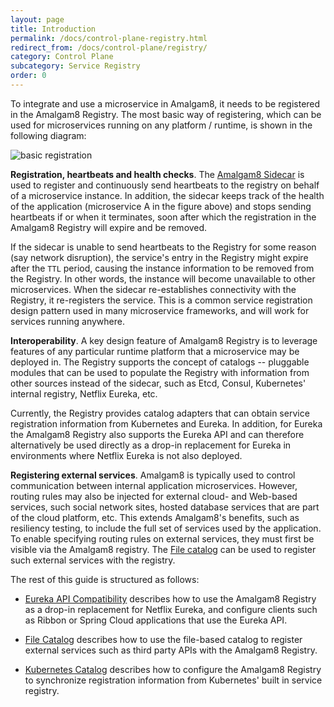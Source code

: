 ```yaml
---
layout: page
title: Introduction
permalink: /docs/control-plane-registry.html
redirect_from: /docs/control-plane/registry/
category: Control Plane
subcategory: Service Registry
order: 0
---
```


To integrate and use a microservice in Amalgam8, it needs to be registered
in the Amalgam8 Registry.  The most basic way of registering, which can be
used for microservices running on any platform / runtime, is shown in the
following diagram:

![basic registration](/docs/figures/amalgam8-service-registration.svg)

**Registration, heartbeats and health checks**. The
[Amalgam8 Sidecar](/docs/sidecar.html) is used to register and continuously
send heartbeats to the registry on behalf of a microservice instance. In
addition, the sidecar keeps track of the health of the application
(microservice A in the figure above) and stops sending heartbeats if or
when it terminates, soon after which the registration in the Amalgam8
Registry will expire and be removed.

If the sidecar is unable to send heartbeats to the Registry for some reason
(say network disruption), the service's entry in the Registry might expire
after the `TTL` period, causing the instance information to be removed from
the Registry. In other words, the instance will become unavailable to other
microservices. When the sidecar re-establishes connectivity with the
Registry, it re-registers the service.  This is a common service
registration design pattern used in many microservice frameworks, and will
work for services running anywhere.

**Interoperability**.  A key design feature of Amalgam8 Registry is to
leverage features of any particular runtime platform that a microservice
may be deployed in.  The Registry supports the concept of catalogs --
pluggable modules that can be used to populate the Registry with
information from other sources instead of the sidecar, such as Etcd,
Consul, Kubernetes' internal registry, Netflix Eureka, etc.

Currently, the Registry provides catalog adapters that can obtain service
registration information from Kubernetes and Eureka. In addition, for
Eureka the Amalgam8 Registry also supports the Eureka API and can therefore
alternatively be used directly as a drop-in replacement for Eureka
in environments where Netflix Eureka is not also deployed.

**Registering external services**.  Amalgam8 is typically used to control 
communication between internal application microservices. However, routing
rules may also be injected for external cloud- and Web-based services, such
social network sites, hosted database services that are part of the cloud
platform, etc.  This extends Amalgam8's benefits, such as resiliency
testing, to include the full set of services used by the application.  To
enable specifying routing rules on external services, they must first be
visible via the Amalgam8 registry. The
[File catalog](/docs/control-plane-registry-external-services.html) can be used to register such
external services with the registry.

The rest of this guide is structured as follows:

* [Eureka API Compatibility](/docs/control-plane-registry-eureka-api-compatibility.html) describes
  how to use the Amalgam8 Registry as a drop-in replacement for Netflix
  Eureka, and configure clients such as Ribbon or Spring Cloud applications
  that use the Eureka API.

* [File Catalog](/docs/control-plane-registry-external-services.html) describes how to use the
  file-based catalog to register external services such as third party
  APIs with the Amalgam8 Registry.
  
* [Kubernetes Catalog](/docs/control-plane-registry-kubernetes-catalog.html) describes how to
  configure the Amalgam8 Registry to synchronize registration information
  from Kubernetes' built in service registry.

